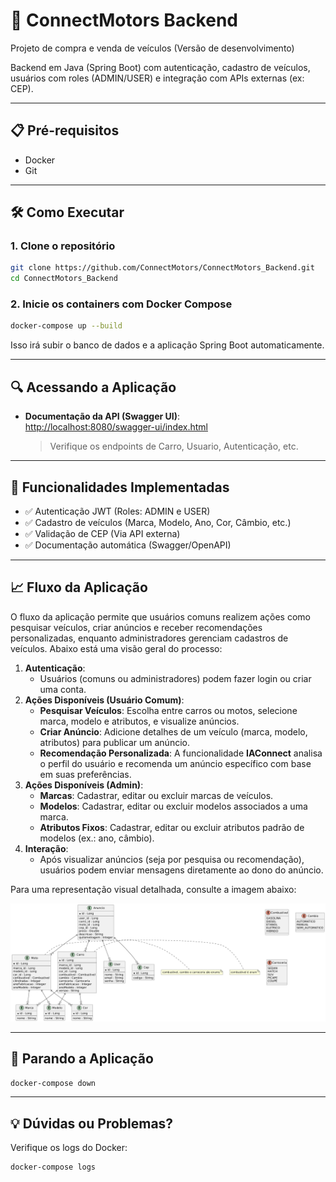 # 🚀 ConnectMotors Backend

Projeto de compra e venda de veículos (Versão de desenvolvimento)

Backend em Java (Spring Boot) com autenticação, cadastro de veículos, usuários com roles (ADMIN/USER) e integração com APIs externas (ex: CEP).

---

## 📋 Pré-requisitos
- Docker
- Git

---

## 🛠 Como Executar

### 1. Clone o repositório
```bash
git clone https://github.com/ConnectMotors/ConnectMotors_Backend.git
cd ConnectMotors_Backend
```

### 2. Inicie os containers com Docker Compose
```bash
docker-compose up --build
```
Isso irá subir o banco de dados e a aplicação Spring Boot automaticamente.

---

## 🔍 Acessando a Aplicação

- **Documentação da API (Swagger UI)**:  
  [http://localhost:8080/swagger-ui/index.html](http://localhost:8080/swagger-ui/index.html)  
  > Verifique os endpoints de Carro, Usuario, Autenticação, etc.

---

## 🌟 Funcionalidades Implementadas

- ✅ Autenticação JWT (Roles: ADMIN e USER)
- ✅ Cadastro de veículos (Marca, Modelo, Ano, Cor, Câmbio, etc.)
- ✅ Validação de CEP (Via API externa)
- ✅ Documentação automática (Swagger/OpenAPI)

---

## 📈 Fluxo da Aplicação
O fluxo da aplicação permite que usuários comuns realizem ações como pesquisar veículos, criar anúncios e receber recomendações personalizadas, enquanto administradores gerenciam cadastros de veículos. Abaixo está uma visão geral do processo:

1. **Autenticação**:
   - Usuários (comuns ou administradores) podem fazer login ou criar uma conta.
2. **Ações Disponíveis (Usuário Comum)**:
   - **Pesquisar Veículos**: Escolha entre carros ou motos, selecione marca, modelo e atributos, e visualize anúncios.
   - **Criar Anúncio**: Adicione detalhes de um veículo (marca, modelo, atributos) para publicar um anúncio.
   - **Recomendação Personalizada**: A funcionalidade **IAConnect** analisa o perfil do usuário e recomenda um anúncio específico com base em suas preferências.
3. **Ações Disponíveis (Admin)**:
   - **Marcas**: Cadastrar, editar ou excluir marcas de veículos.
   - **Modelos**: Cadastrar, editar ou excluir modelos associados a uma marca.
   - **Atributos Fixos**: Cadastrar, editar ou excluir atributos padrão de modelos (ex.: ano, câmbio).
4. **Interação**:
   - Após visualizar anúncios (seja por pesquisa ou recomendação), usuários podem enviar mensagens diretamente ao dono do anúncio.

Para uma representação visual detalhada, consulte a imagem abaixo:

![Fluxo da Aplicação](UML.png)



---

## 📛 Parando a Aplicação
```bash
docker-compose down
```

---

## 💡 Dúvidas ou Problemas?

Verifique os logs do Docker:
```bash
docker-compose logs
```
